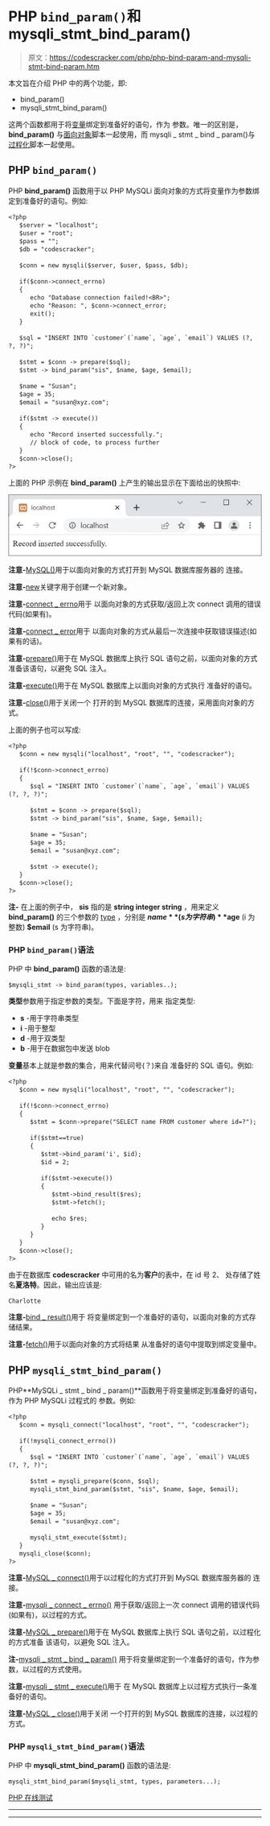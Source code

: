 # PHP `bind_param()`和 mysqli_stmt_bind_param()

> 原文：<https://codescracker.com/php/php-bind-param-and-mysqli-stmt-bind-param.htm>

本文旨在介绍 PHP 中的两个功能，即:

*   bind_param()
*   mysqli_stmt_bind_param()

这两个函数都用于将[变量](/php/php-variables.htm)绑定到准备好的语句，作为 参数。唯一的区别是， **bind_param()** 与<u>面向对象</u>脚本一起使用，而 mysqli _ stmt _ bind _ param()与<u>过程化</u>脚本一起使用。

## PHP `bind_param()`

PHP **bind_param()** 函数用于以 PHP MySQLi 面向对象的方式将变量作为参数绑定到准备好的语句。例如:

```
<?php
   $server = "localhost";
   $user = "root";
   $pass = "";
   $db = "codescracker";

   $conn = new mysqli($server, $user, $pass, $db);

   if($conn->connect_errno)
   {
      echo "Database connection failed!<BR>";
      echo "Reason: ", $conn->connect_error;
      exit();
   }

   $sql = "INSERT INTO `customer`(`name`, `age`, `email`) VALUES (?, ?, ?)";

   $stmt = $conn -> prepare($sql);
   $stmt -> bind_param("sis", $name, $age, $email);

   $name = "Susan";
   $age = 35;
   $email = "susan@xyz.com";

   if($stmt -> execute())
   {
      echo "Record inserted successfully.";
      // block of code, to process further
   }
   $conn->close();
?>
```

上面的 PHP 示例在 **bind_param()** 上产生的输出显示在下面给出的快照中:

![php mysql bind param function](img/15356e94e311ef88db1c2cbdce3bde7c.png)

**注意-**[MySQL()](/php/php-mysqli-connect-to-database.htm)用于以面向对象的方式打开到 MySQL 数据库服务器的 连接。

**注意-**[new](/php/php-new-keyword.htm)关键字用于创建一个新对象。

**注意-**[connect _ errno](/php/php-connect-errno-and-mysqli-connect-errno.htm)用于 以面向对象的方式获取/返回上次 connect 调用的错误代码(如果有)。

**注意-**[connect _ error](/php/php-connect-error-and-mysqli-connect-error.htm)用于 以面向对象的方式从最后一次连接中获取错误描述(如果有的话)。

**注意-**[prepare()](/php/php-prepare-and-mysqli-prepare.htm)用于在 MySQL 数据库上执行 SQL 语句之前，以面向对象的方式准备该语句，以避免 SQL 注入。

**注意-**[execute()](/php/php-execute-and-mysqli-stmt-execute.htm)用于在 MySQL 数据库上以面向对象的方式执行 准备好的语句。

**注意-**[close()](/php/php-mysqli-close-database-connection.htm)用于关闭一个 打开的到 MySQL 数据库的连接，采用面向对象的方式。

上面的例子也可以写成:

```
<?php
   $conn = new mysqli("localhost", "root", "", "codescracker");

   if(!$conn->connect_errno)
   {
      $sql = "INSERT INTO `customer`(`name`, `age`, `email`) VALUES (?, ?, ?)";

      $stmt = $conn -> prepare($sql);
      $stmt -> bind_param("sis", $name, $age, $email);

      $name = "Susan";
      $age = 35;
      $email = "susan@xyz.com";

      $stmt -> execute();
   }
   $conn->close();
?>
```

**注-** 在上面的例子中， **sis** 指的是 **string integer string** ，用来定义 **bind_param()** 的三个参数的 [type](/php/php-data-types.htm) ，分别是 **$name** (s 为字符串) **$age** (i 为整数) **$email** (s 为字符串)。

### PHP `bind_param()`语法

PHP 中 **bind_param()** 函数的语法是:

```
$mysqli_stmt -> bind_param(types, variables..);
```

**类型**参数用于指定参数的类型。下面是字符，用来 指定类型:

*   **s** -用于字符串类型
*   **i** -用于整型
*   **d** -用于双类型
*   **b** -用于在数据包中发送 blob

**变量**基本上就是参数的集合，用来代替问号(？)来自 准备好的 SQL 语句。例如:

```
<?php
   $conn = new mysqli("localhost", "root", "", "codescracker");

   if(!$conn->connect_errno)
   {
      $stmt = $conn->prepare("SELECT name FROM customer where id=?");

      if($stmt==true)
      {
         $stmt->bind_param('i', $id);
         $id = 2;

         if($stmt->execute())
         {
            $stmt->bind_result($res);
            $stmt->fetch();

            echo $res;
         }
      }
   }
   $conn->close();
?>
```

由于在数据库 **codescracker** 中可用的名为**客户**的表中，在 id 号 2、 处存储了姓名**夏洛特**。因此，输出应该是:

```
Charlotte
```

**注意-**[bind _ result()](/php/php-bind-result-and-mysqli-stmt-bind-result.htm)用于 将变量绑定到一个准备好的语句，以面向对象的方式存储结果。

**注意-**[fetch()](/php/php-fetch-and-mysqli-stmt-fetch.htm)用于以面向对象的方式将结果 从准备好的语句中提取到绑定变量中。

## PHP `mysqli_stmt_bind_param()`

PHP**MySQLi _ stmt _ bind _ param()**函数用于将变量绑定到准备好的语句，作为 PHP MySQLi 过程式的 参数。例如:

```
<?php
   $conn = mysqli_connect("localhost", "root", "", "codescracker");

   if(!mysqli_connect_errno())
   {
      $sql = "INSERT INTO `customer`(`name`, `age`, `email`) VALUES (?, ?, ?)";

      $stmt = mysqli_prepare($conn, $sql);
      mysqli_stmt_bind_param($stmt, "sis", $name, $age, $email);

      $name = "Susan";
      $age = 35;
      $email = "susan@xyz.com";

      mysqli_stmt_execute($stmt);
   }
   mysqli_close($conn);
?>
```

**注意-**[MySQL _ connect()](/php/php-mysqli-connect-to-database.htm)用于以过程化的方式打开到 MySQL 数据库服务器的 连接。

**注意-**[mysqli _ connect _ errno()](/php/php-connect-errno-and-mysqli-connect-errno.htm) 用于获取/返回上一次 connect 调用的错误代码(如果有)，以过程的方式。

**注意-**[MySQL _ prepare()](/php/php-prepare-and-mysqli-prepare.htm)用于在 MySQL 数据库上执行 SQL 语句之前，以过程化的方式准备 该语句，以避免 SQL 注入。

**注-**[mysqli _ stmt _ bind _ param()](/php/php-bind-param-and-mysqli-stmt-bind-param.htm) 用于将变量绑定到一个准备好的语句，作为参数，以过程的方式使用。

**注意-**[mysqli _ stmt _ execute()](/php/php-execute-and-mysqli-stmt-execute.htm)用于 在 MySQL 数据库上以过程方式执行一条准备好的语句。

**注意-**[MySQL _ close()](/php/php-mysqli-close-database-connection.htm)用于关闭 一个打开的到 MySQL 数据库的连接，以过程的方式。

### PHP `mysqli_stmt_bind_param()`语法

PHP 中 **mysqli_stmt_bind_param()** 函数的语法是:

```
mysqli_stmt_bind_param($mysqli_stmt, types, parameters...);
```

[PHP 在线测试](/exam/showtest.php?subid=8)

* * *

* * *